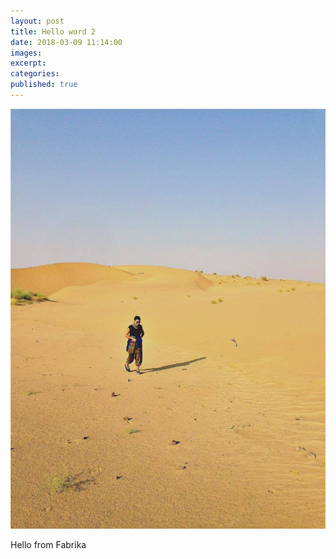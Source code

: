 ```yaml
---
layout: post
title: Hello word 2
date: 2018-03-09 11:14:00
images:
excerpt:
categories:
published: true
---
```


![](/uploads/versions/14732152-1273816682660037-2152612132530003058-n---x----720-960x---.jpg)

Hello from Fabrika&nbsp;